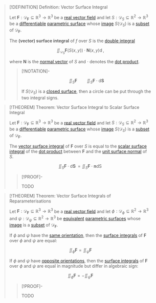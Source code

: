 >[!DEFINITION] Definition: Vector Surface Integral
>
>Let $\mathbf{F}: \mathcal{D}_{\mathbf{F}} \subseteq \mathbb{R}^3 \to \mathbb{R}^3$ be a [real vector field](../Real%20Vector%20Field.md) and let $S: \mathcal{D}_S \subseteq \mathbb{R}^2 \to \mathbb{R}^3$ be a [differentiable](../../Real%20Vector%20Functions/Differentiation/Differentiability%20of%20Real%20Vector%20Functions.md) [parametric surface](../../Parametric%20Surfaces/Parametric%20Surface.md) whose [image](../../../../Functions/Image%20of%20a%20Function.md) $S(\mathcal{D}_S)$ is a [subset](../../../../../Set%20Theory/Subset.md) of $\mathcal{D}_{\mathbf{F}}$.
>
>The **(vector) surface integral** of $f$ over $S$ is the [double integral](../../Scalar%20Fields/Integration/Double%20Integrals.md)
>
>$$
>\iint_{\mathcal{D}_S} \mathbf{F}(S(x,y)) \cdot \mathbf{N}(x,y) \mathop{\mathrm{d}\mathcal{D}_S},
>$$
>
>where $\mathbf{N}$ is the [normal vector](../../Parametric%20Surfaces/Surface%20Normal%20Vector.md) of $S$ and $\cdot$ denotes the [dot product](../../../../../Algebra/Linear%20Algebra/Matrices/Row%20and%20Column%20Vectors/Real%20Vectors/Real%20Dot%20Product.md).
>
>>[!NOTATION]-
>>
>>$$
>>\iint_S \mathbf{F} \qquad \iint_S \mathbf{F} \cdot \mathrm{d}\mathbf{S}
>>$$
>>
>>If $S(\mathcal{D}_S)$ is a [closed surface](../../../../../Geometry/Euclidean%20Geometry/Surfaces/Closed%20Surface.md), then a circle can be put through the two integral signs.
>

>[!THEOREM] Theorem: Vector Surface Integral to Scalar Surface Integral
>
>Let $\mathbf{F}: \mathcal{D}_{\mathbf{F}} \subseteq \mathbb{R}^3 \to \mathbb{R}^3$ be a [real vector field](../Real%20Vector%20Field.md) and let $S: \mathcal{D}_S \subseteq \mathbb{R}^2 \to \mathbb{R}^3$ be a [differentiable](../../Real%20Vector%20Functions/Differentiation/Differentiability%20of%20Real%20Vector%20Functions.md) [parametric surface](../../Parametric%20Surfaces/Parametric%20Surface.md) whose [image](../../../../Functions/Image%20of%20a%20Function.md) $S(\mathcal{D}_S)$ is a [subset](../../../../../Set%20Theory/Subset.md) of $\mathcal{D}_{\mathbf{F}}$.
>
>The [vector surface integral](Vector%20Surface%20Integral.md) of $\mathbf{F}$ over $S$ is equal to the [scalar surface integral](../../Scalar%20Fields/Integration/Scalar%20Surface%20Integral.md) of the [dot product](../../../../../Algebra/Linear%20Algebra/Matrices/Row%20and%20Column%20Vectors/Real%20Vectors/Real%20Dot%20Product.md) between $\mathbf{F}$ and the [unit surface normal](../../Parametric%20Surfaces/Surface%20Normal%20Vector.md) of $S$.
>
>$$
>\iint_S \mathbf{F} \cdot \mathop{\mathrm{d}\mathbf{S}} = \iint_S \mathbf{F} \cdot \mathbf{n} \mathop{\mathrm{d}S}
>$$
>
>>[!PROOF]-
>>
>>TODO
>>
>

>[!THEOREM] Theorem: Vector Surface Integrals of Reparameterisations
>
>Let $\mathbf{F}: \mathcal{D}_{\mathbf{F}} \subseteq \mathbb{R}^3 \to \mathbb{R}^3$ be a [real vector field](../Real%20Vector%20Field.md) and let $\phi: \mathcal{D}_{\phi} \subseteq \mathbb{R}^2 \to \mathbb{R}^3$ and $\psi: \mathcal{D}_{\psi} \subseteq \mathbb{R}^2 \to \mathbb{R}^3$ be [equivalent](../../Parametric%20Surfaces/Equivalence%20of%20Parametric%20Surfaces.md) [parametric surfaces](../../Parametric%20Surfaces/Parametric%20Surface.md) whose [image](../../../../Functions/Image%20of%20a%20Function.md) is a [subset](../../../../../Set%20Theory/Subset.md) of $\mathcal{D}_{\mathbf{F}}$.
>
>If $\phi$ and $\psi$ have the [same orientation](../../Parametric%20Surfaces/Equivalence%20of%20Parametric%20Surfaces.md), then the [surface integrals](Vector%20Surface%20Integral.md) of $\mathbf{F}$ over $\phi$ and $\psi$ are equal:
>
>$$
>\iint_{\phi} \mathbf{F} = \iint_{\psi} \mathbf{F}
>$$
>
>If $\phi$ and $\psi$ have [opposite orientations](../../Parametric%20Surfaces/Equivalence%20of%20Parametric%20Surfaces.md), then the [surface integrals](Vector%20Surface%20Integral.md) of $\mathbf{F}$ over $\phi$ and $\psi$ are equal in magnitude but differ in algebraic sign:
>
>$$
>\iint_{\phi} \mathbf{F} = -\iint_{\psi} \mathbf{F}
>$$
>
>>[!PROOF]-
>>
>>TODO
>>
>



